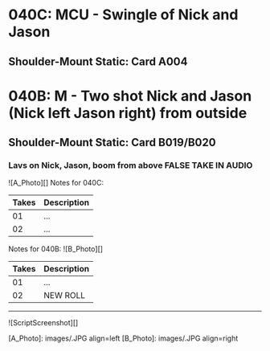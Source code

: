 # 040C: MCU - Swingle of Nick and Jason
## Shoulder-Mount Static: Card A004

# 040B: M - Two shot Nick and Jason (Nick left Jason right) from outside
## Shoulder-Mount Static: Card B019/B020

### Lavs on Nick, Jason, boom from above FALSE TAKE IN AUDIO

![A_Photo][]
Notes for 040C: 

| Takes | Description |
|:---|:----|
| 01 | ... |
| 02 | ... |

Notes for 040B: 
![B_Photo][]

| Takes | Description |
|:---|:----|
| 01 | ... |
| 02 | NEW ROLL |

----

![ScriptScreenshot][]


[A_Photo]:  images/.JPG align=left
[B_Photo]:  images/.JPG align=right
